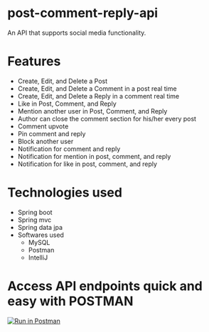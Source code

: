 # post-comment-reply-api
An API that supports social media functionality.

# Features
- Create, Edit, and Delete a Post
- Create, Edit, and Delete a Comment in a post real time
- Create, Edit, and Delete a Reply in a comment real time
- Like in Post, Comment, and Reply
- Mention another user in Post, Comment, and Reply
- Author can close the comment section for his/her every post
- Comment upvote
- Pin comment and reply
- Block another user
- Notification for comment and reply
- Notification for mention in post, comment, and reply
- Notification for like in post, comment, and reply

# Technologies used
- Spring boot
- Spring mvc
- Spring data jpa
 - Softwares used
   - MySQL
   - Postman
   - IntelliJ

# Access API endpoints quick and easy with POSTMAN
[![Run in Postman](https://run.pstmn.io/button.svg)](https://app.getpostman.com/run-collection/26932885-4e1fa1f7-9e7b-4089-aeca-68ab357fcde0?action=collection%2Ffork&source=rip_markdown&collection-url=entityId%3D26932885-4e1fa1f7-9e7b-4089-aeca-68ab357fcde0%26entityType%3Dcollection%26workspaceId%3Dc37ab156-57a3-4304-8ee9-d7bdc45ae1f4)
